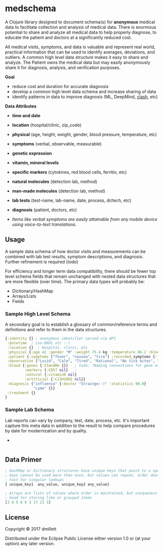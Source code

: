 # medschema

A Clojure library designed to document schema(s) for **anonymous** medical data to facilitate collection
and analysis of medical data. There is enormous potential to share and analyze all medical data to help
properly diagnose, to educate the patient and doctors at a significantly reduced cost.

All medical visits, symptoms, and data is valuable and represent real world, practical information that
can be used to identify averages, deviations, and outliers. A common high level data structure makes it easy to share
and analyze. The Patient owns the medical data but may easily anonymously share it for diagnosis, analysis, and 
verification purposes.

**Goal**
* reduce cost and duration for accurate diagnosis
* develop a common high level data schema and increase sharing of data
* identify patterns in data to improve diagnosis (ML, DeepMind, [clash](https://github.com/dmillett/clash), etc)

**Data Attributes**

* **time and date**
* **location** (hospital/clinic, zip_code)
* **physical** (age, height, weight, gender, blood pressure, temperature, etc) 
* **symptoms** (verbal, observable, measurable)
* **genetic expression**
* **vitamin, mineral levels**
* **specific markers** (cytokines, red blood cells, ferritin, etc)
* **natural molecules** (detection lab, method)
* **man-made molecules**  (detection lab, method)
* **lab tests** (test-name, lab-name, date, process, dr/tech, etc)
* **diagnosis** (patient, doctors, etc)

* *Items like verbal symptoms are easily attainable from any mobile device using voice-to-text translations.*

## Usage

A sample data schema of how doctor visits and measurements can be combined with lab test results, symptom
descriptions, and diagnosis. Further refinement is required (todo)

For efficiency and longer term data compatibility, there should be fewer top level schema fields that remain unchanged
with nested data structures that are more flexible (over time). The primary data types will probably be:

* Dictionary/HashMap
* Arrays/Lists
* Fields

### Sample High Level Schema

A secondary goal is to establish a glossary of common/reference terms and definitions and refer to them in the 
data structures. 

```clojure
{:identity {} ; anonymous identifier served via API
 :datetime  ; iso-8601 utc :-)
 :location {}  ; Hospital, clinic, etc
 :physical {:age 42 :gender "M" :weight 75.4 kg :temperature 96.2 :blood_pressure [110 72]}
 :patient {:symptoms ["fever", "nausea", "tire"] :recorded_symptoms {:free_app  :alexa nil, :siri nil,}}
 :observation ["Lucid", "Calm", "Tired", "Rational", "No tick bites", "Upstate New York Autumn Camping Vacation"]
 :blood {:genes {:23andMe {}}   ; todo: ?Naming conventions for gene expression by lab?
         :markers {:CD57 nil}   ;
         :natural {:vitaminD nil} 
         :artificial {:C13H18O2 nil}}
 :diagnosis {"influenza" {:doctor "Strainge:-)" :statistics 90.0} 
             "Lyme" {}}
 :treatment {}            
}
```

### Sample Lab Schema

Lab reports can vary by company, test, date, process, etc. It's important capture this meta data in addition to the
result to help compare procedures by date for modernization and by quality.

* 

```clojure

```

<a name="data_primer"></a>
## Data Primer

```clojure
; HashMap or Dictionary structures have unique keys that point to a specific value
; keys cannot be used more than once, but values can repeat, order does not matter
; Fast for singular lookups
{ unique_key1  any_value, unique_key2 any_value}   

; Arrays are lists of values where order is maintained, but uniqueness does not matter
; Good for storing like or grouped items
[3 4 5 6 6 3 17 21 3]
```

<a name="License"></a>

## License

Copyright © 2017 dmillett

Distributed under the Eclipse Public License either version 1.0 or (at
your option) any later version.
